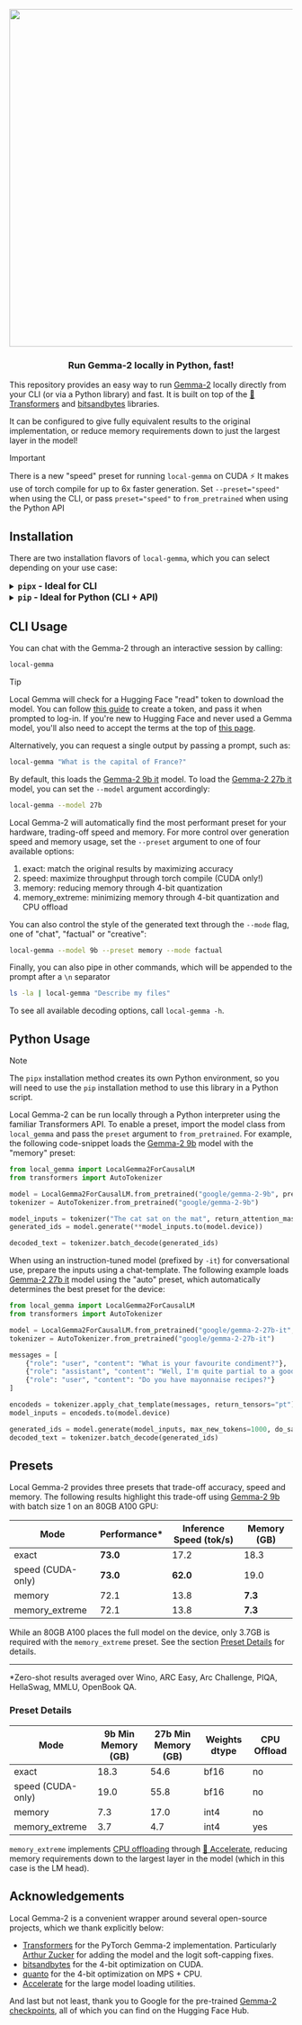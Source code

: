 <p align="center">
  <img src="https://huggingface.co/datasets/huggingface/documentation-images/resolve/main/local-gemma-2/local_gemma.png?raw=true" width="600"/>
</p>

<h3 align="center">
    <p>Run Gemma-2 locally in Python, fast!</p>
</h3>

This repository provides an easy way to run [Gemma-2](https://huggingface.co/blog/gemma2) locally directly from your CLI (or via a Python library) and fast. It is built on top of the [🤗 Transformers](https://github.com/huggingface/transformers) and [bitsandbytes](https://huggingface.co/docs/bitsandbytes/index) libraries.

It can be configured to give fully equivalent results to the original implementation, or reduce memory requirements down
to just the largest layer in the model!

> [!IMPORTANT]
> There is a new "speed" preset for running `local-gemma` on CUDA ⚡️ It makes use of torch compile for up to 6x faster generation.
> Set `--preset="speed"` when using the CLI, or pass `preset="speed"` to `from_pretrained` when using the Python API

## Installation

There are two installation flavors of `local-gemma`, which you can select depending on your use case:

<details>
  <summary><b><font size="+0.5"><code>pipx</code> - Ideal for CLI</font></b></summary>

  First, follow the installation steps [here](https://github.com/pypa/pipx?tab=readme-ov-file#install-pipx) to install `pipx` on your environment.

  Then, run one of the commands below, depending on your machine.

  #### CUDA

  ```sh
  pipx install local-gemma"[cuda]"
  ```

  #### MPS

  ```sh
  pipx install local-gemma"[mps]"
  ```

  #### CPU

  ```sh
  pipx install local-gemma"[cpu]"
  ```

</details>

<details>
  <summary><b><font size="+0.5"><code>pip</code> - Ideal for Python (CLI + API)</font></b></summary>

  Local Gemma-2 can be installed as a hardware-specific Python package through `pip`. The only requirement is a Python
installation, details for which can be found [here](https://wiki.python.org/moin/BeginnersGuide/Download). You can
check you have a Python installed locally by running:

```sh
python3 --version
```

#### (optional) Create a new Python environment

```sh
python3 -m venv gemma-venv
source gemma-venv/bin/activate
```

#### CUDA

```sh
pip install local-gemma"[cuda]"
```

#### MPS

```sh
pip install local-gemma"[mps]"
```

#### CPU

```sh
pip install local-gemma"[cpu]"
```

</details>

<!---
<details>
  <summary><b><font size="+0.5"><code>Docker</code> - Pre-prepared container</font></b></summary>

  > TODO(SG): add installation

</details>
--->

## CLI Usage

You can chat with the Gemma-2 through an interactive session by calling:

```sh
local-gemma
```

> [!TIP]
> Local Gemma will check for a Hugging Face "read" token to download the model. You can follow [this guide](https://huggingface.co/docs/hub/en/security-tokens) to create a token, and pass it when prompted to log-in. If you're new to Hugging Face and never used a Gemma model, you'll also need to accept the terms at the top of [this page](https://huggingface.co/google/gemma-2-9b-it).

Alternatively, you can request a single output by passing a prompt, such as:

```sh
local-gemma "What is the capital of France?"
```

By default, this loads the [Gemma-2 9b it](https://huggingface.co/google/gemma-2-9b-it) model. To load the [Gemma-2 27b it](https://huggingface.co/google/gemma-2-27b-it)
model, you can set the `--model` argument accordingly:

```sh
local-gemma --model 27b
```

Local Gemma-2 will automatically find the most performant preset for your hardware, trading-off speed and memory. For more
control over generation speed and memory usage, set the `--preset` argument to one of four available options:
1. exact: match the original results by maximizing accuracy
2. speed: maximize throughput through torch compile (CUDA only!)
3. memory: reducing memory through 4-bit quantization
4. memory_extreme: minimizing memory through 4-bit quantization and CPU offload

You can also control the style of the generated text through the `--mode` flag, one of "chat", "factual" or "creative":

```sh
local-gemma --model 9b --preset memory --mode factual
```

Finally, you can also pipe in other commands, which will be appended to the prompt after a `\n` separator

```sh
ls -la | local-gemma "Describe my files"
```

To see all available decoding options, call `local-gemma -h`.

## Python Usage

  > [!NOTE]
  > The `pipx` installation method creates its own Python environment, so you will need to use the `pip` installation method to use this library in a Python script.

Local Gemma-2 can be run locally through a Python interpreter using the familiar Transformers API. To enable a preset,
import the model class from `local_gemma` and pass the `preset` argument to `from_pretrained`. For example, the
following code-snippet loads the [Gemma-2 9b](https://huggingface.co/google/gemma-2-9b) model with the "memory" preset:

```python
from local_gemma import LocalGemma2ForCausalLM
from transformers import AutoTokenizer

model = LocalGemma2ForCausalLM.from_pretrained("google/gemma-2-9b", preset="memory")
tokenizer = AutoTokenizer.from_pretrained("google/gemma-2-9b")

model_inputs = tokenizer("The cat sat on the mat", return_attention_mask=True, return_tensors="pt")
generated_ids = model.generate(**model_inputs.to(model.device))

decoded_text = tokenizer.batch_decode(generated_ids)
```

When using an instruction-tuned model (prefixed by `-it`) for conversational use, prepare the inputs using a
chat-template. The following example loads [Gemma-2 27b it](https://huggingface.co/google/gemma-2-27b-it) model
using the "auto" preset, which automatically determines the best preset for the device:

```python
from local_gemma import LocalGemma2ForCausalLM
from transformers import AutoTokenizer

model = LocalGemma2ForCausalLM.from_pretrained("google/gemma-2-27b-it", preset="auto")
tokenizer = AutoTokenizer.from_pretrained("google/gemma-2-27b-it")

messages = [
    {"role": "user", "content": "What is your favourite condiment?"},
    {"role": "assistant", "content": "Well, I'm quite partial to a good squeeze of fresh lemon juice. It adds just the right amount of zesty flavour to whatever I'm cooking up in the kitchen!"},
    {"role": "user", "content": "Do you have mayonnaise recipes?"}
]

encodeds = tokenizer.apply_chat_template(messages, return_tensors="pt")
model_inputs = encodeds.to(model.device)

generated_ids = model.generate(model_inputs, max_new_tokens=1000, do_sample=True)
decoded_text = tokenizer.batch_decode(generated_ids)
```

## Presets

Local Gemma-2 provides three presets that trade-off accuracy, speed and memory. The following results highlight this
trade-off using [Gemma-2 9b](https://huggingface.co/google/gemma-2-9b) with batch size 1 on an 80GB A100 GPU:

| Mode              | Performance* | Inference Speed (tok/s) | Memory (GB) |
|-------------------|--------------|-------------------------|-------------|
| exact             | **73.0**     | 17.2                    | 18.3        |
| speed (CUDA-only) | **73.0**     | **62.0**                | 19.0        |
| memory            | 72.1         | 13.8                    | **7.3**     |
| memory_extreme    | 72.1         | 13.8                    | **7.3**     |

While an 80GB A100 places the full model on the device, only 3.7GB is required with the `memory_extreme` preset. See the
section [Preset Details](#preset-details) for details.

___
*Zero-shot results averaged over Wino, ARC Easy, Arc Challenge, PIQA, HellaSwag, MMLU, OpenBook QA.

### Preset Details

| Mode              | 9b Min Memory (GB) | 27b Min Memory (GB) | Weights dtype | CPU Offload |
|-------------------|--------------------|---------------------|---------------|-------------|
| exact             | 18.3               | 54.6                | bf16          | no          |
| speed (CUDA-only) | 19.0               | 55.8                | bf16          | no          |
| memory            | 7.3                | 17.0                | int4          | no          |
| memory_extreme    | 3.7                | 4.7                 | int4          | yes         |

`memory_extreme` implements [CPU offloading](https://huggingface.co/docs/accelerate/en/usage_guides/big_modeling) through
[🤗 Accelerate](https://huggingface.co/docs/accelerate/en/index), reducing memory requirements down to the largest layer 
in the model (which in this case is the LM head).


## Acknowledgements
Local Gemma-2 is a convenient wrapper around several open-source projects, which we thank explicitly below:
* [Transformers](https://huggingface.co/docs/transformers/en/index) for the PyTorch Gemma-2 implementation. Particularly [Arthur Zucker](https://github.com/ArthurZucker) for adding the model and the logit soft-capping fixes.
* [bitsandbytes](https://huggingface.co/docs/bitsandbytes/index) for the 4-bit optimization on CUDA.
* [quanto](https://github.com/huggingface/optimum-quanto) for the 4-bit optimization on MPS + CPU.
* [Accelerate](https://huggingface.co/docs/accelerate/en/index) for the large model loading utilities.

And last but not least, thank you to Google for the pre-trained [Gemma-2 checkpoints](https://huggingface.co/collections/google/gemma-2-release-667d6600fd5220e7b967f315), all of which you can find on the Hugging Face Hub.
